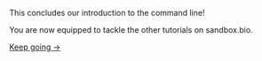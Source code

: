 <script>
import Link from "$components/Link.svelte";
import Execute from "$components/Execute.svelte";
</script>

This concludes our introduction to the command line!

You are now equipped to tackle the other tutorials on sandbox.bio.

<a href="/tutorials" class="btn btn-primary px-4 me-md-2 mb-5">Keep going &rarr;</a>
